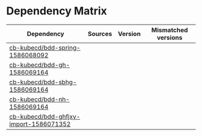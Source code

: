 # Dependency Matrix

Dependency | Sources | Version | Mismatched versions
---------- | ------- | ------- | -------------------
[cb-kubecd/bdd-spring-1586068092](https://github.com/cb-kubecd/bdd-spring-1586068092.git) |  | []() | 
[cb-kubecd/bdd-gh-1586069164](https://github.com/cb-kubecd/bdd-gh-1586069164.git) |  | []() | 
[cb-kubecd/bdd-sbhg-1586069164](https://github.com/cb-kubecd/bdd-sbhg-1586069164.git) |  | []() | 
[cb-kubecd/bdd-nh-1586069164](https://github.com/cb-kubecd/bdd-nh-1586069164.git) |  | []() | 
[cb-kubecd/bdd-ghfjxy-import-1586071352](https://github.com/cb-kubecd/bdd-ghfjxy-import-1586071352.git) |  | []() | 
